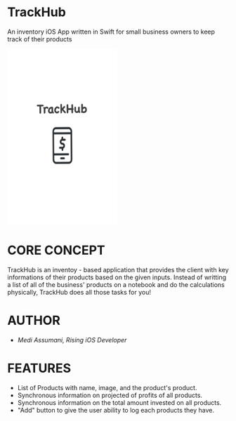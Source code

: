 # TrackHub </br>
An inventory iOS App written in Swift for small business owners to keep track of their products

<img src= "Screenshots/launchscreen.jpg" width = 250 height = 400> </br>
# CORE CONCEPT

TrackHub is an inventoy - based application that provides the client with key informations of their products based on the given inputs. Instead of writting a list of all of the business' products on a notebook and do the calculations physically, TrackHub does all those tasks for you!</br>
# AUTHOR 

* <i>Medi Assumani, Rising iOS Developer</i> </br>

# FEATURES

* List of Products with name, image, and the product's product.
* Synchronous information on projected of profits of all products.
* Synchronous information on the total amount invested on all products.
* "Add" button to give the user ability to log each products they have.


